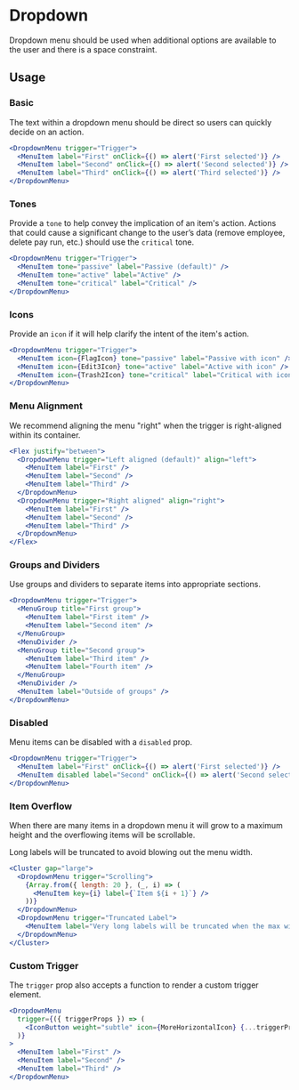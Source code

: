 # Dropdown

Dropdown menu should be used when additional options are available to the user
and there is a space constraint.

## Usage

### Basic

The text within a dropdown menu should be direct so users can quickly decide on an action.

```jsx live
<DropdownMenu trigger="Trigger">
  <MenuItem label="First" onClick={() => alert('First selected')} />
  <MenuItem label="Second" onClick={() => alert('Second selected')} />
  <MenuItem label="Third" onClick={() => alert('Third selected')} />
</DropdownMenu>
```

### Tones

Provide a `tone` to help convey the implication of an item's action. Actions
that could cause a significant change to the user’s data (remove employee,
delete pay run, etc.) should use the `critical` tone.

```jsx live
<DropdownMenu trigger="Trigger">
  <MenuItem tone="passive" label="Passive (default)" />
  <MenuItem tone="active" label="Active" />
  <MenuItem tone="critical" label="Critical" />
</DropdownMenu>
```

### Icons

Provide an `icon` if it will help clarify the intent of the item's action.

```jsx live
<DropdownMenu trigger="Trigger">
  <MenuItem icon={FlagIcon} tone="passive" label="Passive with icon" />
  <MenuItem icon={Edit3Icon} tone="active" label="Active with icon" />
  <MenuItem icon={Trash2Icon} tone="critical" label="Critical with icon" />
</DropdownMenu>
```

### Menu Alignment

We recommend aligning the menu "right" when the trigger is right-aligned within
its container.

```jsx live
<Flex justify="between">
  <DropdownMenu trigger="Left aligned (default)" align="left">
    <MenuItem label="First" />
    <MenuItem label="Second" />
    <MenuItem label="Third" />
  </DropdownMenu>
  <DropdownMenu trigger="Right aligned" align="right">
    <MenuItem label="First" />
    <MenuItem label="Second" />
    <MenuItem label="Third" />
  </DropdownMenu>
</Flex>
```

### Groups and Dividers

Use groups and dividers to separate items into appropriate sections.

```jsx live
<DropdownMenu trigger="Trigger">
  <MenuGroup title="First group">
    <MenuItem label="First item" />
    <MenuItem label="Second item" />
  </MenuGroup>
  <MenuDivider />
  <MenuGroup title="Second group">
    <MenuItem label="Third item" />
    <MenuItem label="Fourth item" />
  </MenuGroup>
  <MenuDivider />
  <MenuItem label="Outside of groups" />
</DropdownMenu>
```

### Disabled

Menu items can be disabled with a `disabled` prop.

```jsx live
<DropdownMenu trigger="Trigger">
  <MenuItem label="First" onClick={() => alert('First selected')} />
  <MenuItem disabled label="Second" onClick={() => alert('Second selected')} />
</DropdownMenu>
```

### Item Overflow

When there are many items in a dropdown menu it will grow to a maximum height
and the overflowing items will be scrollable.

Long labels will be truncated to avoid blowing out the menu width.

```jsx live
<Cluster gap="large">
  <DropdownMenu trigger="Scrolling">
    {Array.from({ length: 20 }, (_, i) => (
      <MenuItem key={i} label={`Item ${i + 1}`} />
    ))}
  </DropdownMenu>
  <DropdownMenu trigger="Truncated Label">
    <MenuItem label="Very long labels will be truncated when the max width is met" />
  </DropdownMenu>
</Cluster>
```

### Custom Trigger

The `trigger` prop also accepts a function to render a custom trigger element.

```jsx live
<DropdownMenu
  trigger={({ triggerProps }) => (
    <IconButton weight="subtle" icon={MoreHorizontalIcon} {...triggerProps} />
  )}
>
  <MenuItem label="First" />
  <MenuItem label="Second" />
  <MenuItem label="Third" />
</DropdownMenu>
```
